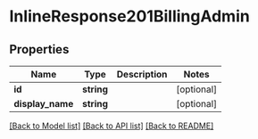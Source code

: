 # InlineResponse201BillingAdmin

## Properties
Name | Type | Description | Notes
------------ | ------------- | ------------- | -------------
**id** | **string** |  | [optional] 
**display_name** | **string** |  | [optional] 

[[Back to Model list]](../../README.md#documentation-for-models) [[Back to API list]](../../README.md#documentation-for-api-endpoints) [[Back to README]](../../README.md)

